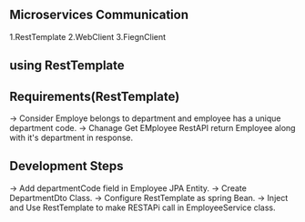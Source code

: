 Microservices Communication
----------------------------------
1.RestTemplate
2.WebClient
3.FiegnClient

using RestTemplate
-------------------
Requirements(RestTemplate)
--------------------------------
-> Consider Employe belongs to department and employee has a unique department code.
-> Chanage Get EMployee RestAPI return Employee along with it's department in response.

Development Steps
-------------------
-> Add departmentCode field in Employee JPA Entity.
-> Create DepartmentDto Class.
-> Configure RestTemplate as spring Bean.
-> Inject and Use RestTemplate to make RESTAPi call in EmployeeService class.